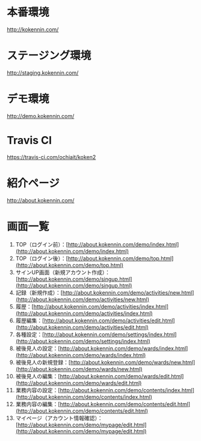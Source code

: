 # 本番環境
http://kokennin.com/

# ステージング環境
http://staging.kokennin.com/

# デモ環境
http://demo.kokennin.com/

# Travis CI
https://travis-ci.com/ochiait/koken2

# 紹介ページ
http://about.kokennin.com/

# 画面一覧

1. TOP（ログイン前）：[http://about.kokennin.com/demo/index.html](http://about.kokennin.com/demo/index.html)  
2. TOP（ログイン後）：[http://about.kokennin.com/demo/top.html](http://about.kokennin.com/demo/top.html)  
3. サインUP画面（新規アカウント作成）：[http://about.kokennin.com/demo/singup.html](http://about.kokennin.com/demo/singup.html)  
4. 記録（新規作成）：[http://about.kokennin.com/demo/activities/new.html](http://about.kokennin.com/demo/activities/new.html)  
5. 履歴：[http://about.kokennin.com/demo/activities/index.html](http://about.kokennin.com/demo/activities/index.html)  
6. 履歴編集：[http://about.kokennin.com/demo/activities/edit.html](http://about.kokennin.com/demo/activities/edit.html)  
7. 各種設定：[http://about.kokennin.com/demo/settings/index.html](http://about.kokennin.com/demo/settings/index.html)  
8. 被後見人の設定：[http://about.kokennin.com/demo/wards/index.html](http://about.kokennin.com/demo/wards/index.html)  
9. 被後見人の新規登録：[http://about.kokennin.com/demo/wards/new.html](http://about.kokennin.com/demo/wards/new.html)  
10. 被後見人の編集：[http://about.kokennin.com/demo/wards/edit.html](http://about.kokennin.com/demo/wards/edit.html)  
11. 業務内容の設定：[http://about.kokennin.com/demo/contents/index.html](http://about.kokennin.com/demo/contents/index.html)  
12. 業務内容の編集：[http://about.kokennin.com/demo/contents/edit.html](http://about.kokennin.com/demo/contents/edit.html)  
13. マイページ（アカウント情報確認）：[http://about.kokennin.com/demo/mypage/edit.html](http://about.kokennin.com/demo/mypage/edit.html)  

